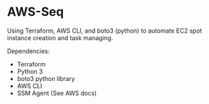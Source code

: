 # AWS-Seq
Using Terraform, AWS CLI, and boto3 (python) to automate EC2 spot instance creation and task managing.

Dependencies:

  - Terraform
  - Python 3
  - boto3 python library
  - AWS CLI
  - SSM Agent (See AWS docs)


